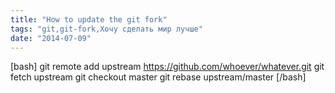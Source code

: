 ```yaml
---
title: "How to update the git fork"
tags: "git,git-fork,Хочу сделать мир лучше"
date: "2014-07-09"
---
```


[bash] git remote add upstream https://github.com/whoever/whatever.git git fetch upstream git checkout master git rebase upstream/master [/bash]
